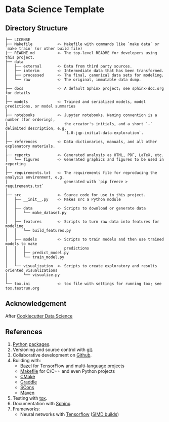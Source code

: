 # Data Science Template

## Directory Structure
```text
├── LICENSE
├── Makefile           <- Makefile with commands like `make data` or `make train` (or other build file)
├── README.md          <- The top-level README for developers using this project.
├── data
│   ├── external       <- Data from third party sources.
│   ├── interim        <- Intermediate data that has been transformed.
│   ├── processed      <- The final, canonical data sets for modeling.
│   └── raw            <- The original, immutable data dump.
│
├── docs               <- A default Sphinx project; see sphinx-doc.org for details
│
├── models             <- Trained and serialized models, model predictions, or model summaries
│
├── notebooks          <- Jupyter notebooks. Naming convention is a number (for ordering),
│                         the creator's initials, and a short `-` delimited description, e.g.
│                         `1.0-jqp-initial-data-exploration`.
│
├── references         <- Data dictionaries, manuals, and all other explanatory materials.
│
├── reports            <- Generated analysis as HTML, PDF, LaTeX, etc.
│   └── figures        <- Generated graphics and figures to be used in reporting
│
├── requirements.txt   <- The requirements file for reproducing the analysis environment, e.g.
│                         generated with `pip freeze > requirements.txt`
│
├── src                <- Source code for use in this project.
│   ├── __init__.py    <- Makes src a Python module
│   │
│   ├── data           <- Scripts to download or generate data
│   │   └── make_dataset.py
│   │
│   ├── features       <- Scripts to turn raw data into features for modeling
│   │   └── build_features.py
│   │
│   ├── models         <- Scripts to train models and then use trained models to make
│   │   │                 predictions
│   │   ├── predict_model.py
│   │   └── train_model.py
│   │
│   └── visualization  <- Scripts to create exploratory and results oriented visualizations
│       └── visualize.py
│
└── tox.ini            <- tox file with settings for running tox; see tox.testrun.org
```

## Acknowledgement

After [Cookiecutter Data Science](https://drivendata.github.io/cookiecutter-data-science/#directory-structure)

## References

1. [Python](https://stackoverflow.com/questions/448271/what-is-init-py-for) [packages](https://docs.python.org/3/tutorial/modules.html#packages).
2. Versioning and source control with [git](https://git-scm.com/).
3. Collaborative development on [Github](https://github.com).
4. Building with:
    * [Bazel](https://bazel.build) for TensorFlow and multi-language projects
    * [Makefile](https://www.google.com/search?q=python+Makefile&oq=python+Makefile&aqs=chrome..69i57j69i61j69i60j69i65l2j69i60.3508j0j7&sourceid=chrome&ie=UTF-8) for C/C++ and even Python projects
    * [CMake](https://cmake.org/)
    * [Graddle](https://gradle.org/)
    * [SCons](http://www.scons.org/)
    * [Maven](https://maven.apache.org/)
6. Testing with [tox](https://tox.readthedocs.io/en/latest/).
7. Documentation with [Sphinx](http://sphinx-doc.org).
8. Frameworks:
    * Neural networks with [Tensorflow](https://www.tensorflow.org/) ([SIMD builds](https://github.com/lakshayg/tensorflow-build))
